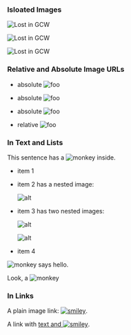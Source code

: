 ### Isloated Images ###

![Lost in GCW](http://is.gd/smooley)

![Lost in GCW](monkey.png "title also lost in GCW")

![Lost in GCW][img]

[img]: smiley.png "this title is lost in GCW"

### Relative and Absolute Image URLs ###

- absolute ![foo](http://is.gd/smooley)

- absolute ![foo](https://thereisnoimageat.this/location.png)

- absolute ![foo](ftp://thereisnoimageat.this/location.png)

- relative ![foo](smiley.png)

### In Text and Lists ###

This sentence has a ![monkey](monkey.png) inside.

-   item 1
-   item 2 has a nested image:

    ![alt][img]

-   item 3 has two nested images:

    ![alt][img]

    ![alt][img]

-   item 4

![monkey](monkey.png "monkey")
says hello.

Look, a
![monkey](monkey.png "monkey")

### In Links ###

A plain image link: [![smiley](smiley.png "foo")](http://tango.freedesktop.org/).

A link with [text and ![smiley](smiley.png
"foo")](http://tango.freedesktop.org/).
